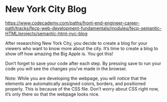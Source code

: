 # New York City Blog

<https://www.codecademy.com/paths/front-end-engineer-career-path/tracks/fecp-web-development-fundamentals/modules/fecp-semantic-HTML/projects/semantic-html-nyc-blog>

After researching New York City, you decide to create a blog for your viewers who want to know more about the city. It’s time to create a blog to show off how amazing the Big Apple is. You got this!

Don’t forget to save your code after each step. By pressing save to run your code you will see the changes you’ve made in the browser.

Note: While you are developing the webpage, you will notice that the elements are automatically assigned colors, borders, and positioned properly. This is because of the CSS file. Don’t worry about CSS right now, it’s only there so that the webpage looks nice.
